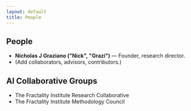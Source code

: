```yaml
---
layout: default
title: People
---
```


## People
- **Nicholas J Graziano ("Nick", "Grazi")** — Founder, research director.
- (Add collaborators, advisors, contributors.)

## AI Collaborative Groups
- The Fractality Institute Research Collaborative
- The Fractality Institute Methodology Council
